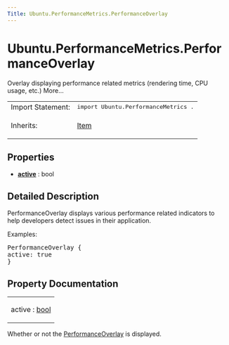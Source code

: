```yaml
---
Title: Ubuntu.PerformanceMetrics.PerformanceOverlay
---
```


# Ubuntu.PerformanceMetrics.PerformanceOverlay

<span class="subtitle"></span>
<!-- $$$PerformanceOverlay-brief -->
<p>Overlay displaying performance related metrics (rendering time, CPU usage, etc.) More...</p>
<!-- @@@PerformanceOverlay -->
<table class="alignedsummary">
<tr><td class="memItemLeft rightAlign topAlign"> Import Statement:</td><td class="memItemRight bottomAlign"> </b><tt>import Ubuntu.PerformanceMetrics .</tt></td></tr><tr><td class="memItemLeft rightAlign topAlign"> Inherits:</td><td class="memItemRight bottomAlign"> <p><a href="QtQuick.Item.md">Item</a></p>
</td></tr></table><ul>
</ul>
<h2>Properties</h2>
<ul>
<li class="fn"><b><b><a href="#active-prop">active</a></b></b> : bool</li>
</ul>
<!-- $$$PerformanceOverlay-description -->
<h2>Detailed Description</h2>
<p>PerformanceOverlay displays various performance related indicators to help developers detect issues in their application.</p>
<p>Examples:</p>
<pre class="qml"><span class="type">PerformanceOverlay</span> {
<span class="name">active</span>: <span class="number">true</span>
}</pre>
<!-- @@@PerformanceOverlay -->
<h2>Property Documentation</h2>
<!-- $$$active -->
<table class="qmlname"><tr valign="top"><td class="tblQmlPropNode"><p><span class="name">active</span> : <span class="type"><a href="http://qt-project.org/doc/qt-5.3/qml-bool.html">bool</a></span></p></td></tr></table><p>Whether or not the <a href="index.html">PerformanceOverlay</a> is displayed.</p>
<!-- @@@active -->
<br/>
